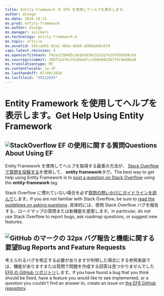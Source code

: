 ```yaml
---
title: Entity Framework の EF6 を使用してヘルプを表示します。
author: divega
ms.date: 2016-10-23
ms.prod: entity-framework
ms.author: divega
ms.manager: avickers
ms.technology: entity-framework-6
ms.topic: article
ms.assetid: 592cae61-02e1-485a-bbb0-a508ade9c67d
caps.latest.revision: 4
ms.openlocfilehash: f42a3238405cb610a630c531d27e2d765b589cbd
ms.sourcegitcommit: 390f3a37bc55105ed7cc5b0e0925b7f9c9e80ba6
ms.translationtype: MT
ms.contentlocale: ja-JP
ms.lasthandoff: 07/09/2018
ms.locfileid: "39122635"
---
```

# <a name="get-help-using-entity-framework"></a><span data-ttu-id="221a5-102">Entity Framework を使用してヘルプを表示します。</span><span class="sxs-lookup"><span data-stu-id="221a5-102">Get Help Using Entity Framework</span></span>
## <a name="stackoverflowef6mediastackoverflowpng-questions-about-using-ef"></a>![StackOverflow](~/ef6/media/stackoverflow.png) <span data-ttu-id="221a5-104">EF の使用に関する質問</span><span class="sxs-lookup"><span data-stu-id="221a5-104">Questions About Using EF</span></span>  

<span data-ttu-id="221a5-105">Entity Framework を使用してヘルプを取得する最善の方法が、 [Stack Overflow で質問を投稿する](http://stackoverflow.com/questions/ask)を使用して、 **entity framework**タグ。</span><span class="sxs-lookup"><span data-stu-id="221a5-105">The best way to get help using Entity Framework is to [post a question on Stack Overflow](http://stackoverflow.com/questions/ask) using the **entity-framework** tag.</span></span>  

<span data-ttu-id="221a5-106">Stack Overflow に慣れていない場合を必ず[質問の問いかけにガイドラインを読んで](http://stackoverflow.com/help/asking)します。</span><span class="sxs-lookup"><span data-stu-id="221a5-106">If you are not familiar with Stack Overflow, be sure to [read the guidelines on asking questions](http://stackoverflow.com/help/asking).</span></span> <span data-ttu-id="221a5-107">具体的には、使用 Stack Overflow バグを報告する、ロードマップの質問または新機能を提案します。</span><span class="sxs-lookup"><span data-stu-id="221a5-107">In particular, do not use Stack Overflow to report bugs, ask roadmap questions, or suggest new features.</span></span>  

## <a name="github-mark-32pxef6mediagithub-mark-32pxpng-bug-reports-and-feature-requests"></a>![GitHub のマークの 32px](~/ef6/media/github-mark-32px.png) <span data-ttu-id="221a5-109">バグ報告と機能に関する要望</span><span class="sxs-lookup"><span data-stu-id="221a5-109">Bug Reports and Feature Requests</span></span>  

<span data-ttu-id="221a5-110">考えられるバグを修正する必要がありますが判明した場合にする参照実装では、機能がありますまたは質問で問題を作成する回答は見つかりませんでした[EF6 の GitHub リポジトリ](https://github.com/aspnet/EntityFramework6/issues)します。</span><span class="sxs-lookup"><span data-stu-id="221a5-110">If you have found a bug that you think should be fixed, have a feature you would like to see implemented, or a question you couldn't find an answer to, create an issue on [the EF6 GitHub repository](https://github.com/aspnet/EntityFramework6/issues).</span></span>
